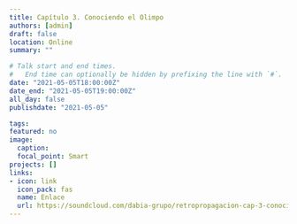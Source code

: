 ```yaml
---
title: Capítulo 3. Conociendo el Olimpo
authors: [admin]
draft: false
location: Online
summary: ""

# Talk start and end times.
#   End time can optionally be hidden by prefixing the line with `#`.
date: "2021-05-05T18:00:00Z"
date_end: "2021-05-05T19:00:00Z"
all_day: false
publishdate: "2021-05-05"

tags:
featured: no
image:
  caption:
  focal_point: Smart
projects: []
links:
- icon: link
  icon_pack: fas
  name: Enlace
  url: https://soundcloud.com/dabia-grupo/retropropagacion-cap-3-conociendo-el-olimpo
---
```


 
